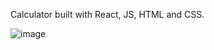 Calculator built with React, JS, HTML and CSS. 

![image](https://github.com/hishaamali/Calculator/assets/43967970/5a3f5212-01f9-4dd1-b7c1-f3825abeb043)

